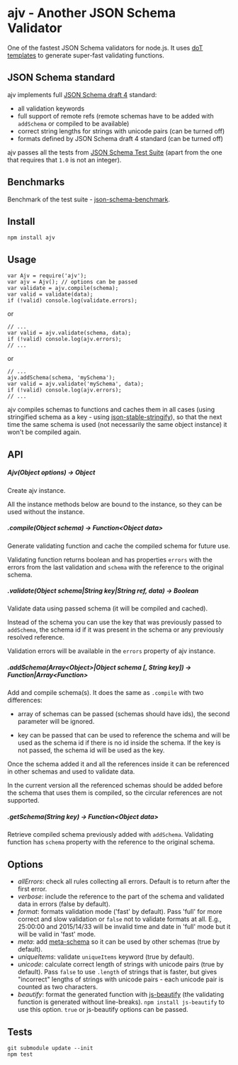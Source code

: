# ajv - Another JSON Schema Validator

One of the fastest JSON Schema validators for node.js. It uses [doT templates](https://github.com/olado/doT) to generate super-fast validating functions.


## JSON Schema standard

ajv implements full [JSON Schema draft 4](http://json-schema.org/) standard:

- all validation keywords
- full support of remote refs (remote schemas have to be added with `addSchema` or compiled to be available)
- correct string lengths for strings with unicode pairs (can be turned off)
- formats defined by JSON Schema draft 4 standard (can be turned off)

ajv passes all the tests from [JSON Schema Test Suite](https://github.com/json-schema/JSON-Schema-Test-Suite) (apart from the one that requires that `1.0` is not an integer).


## Benchmarks

Benchmark of the test suite - [json-schema-benchmark](https://github.com/ebdrup/json-schema-benchmark).


## Install

```
npm install ajv
```


## Usage

```
var Ajv = require('ajv');
var ajv = Ajv(); // options can be passed
var validate = ajv.compile(schema);
var valid = validate(data);
if (!valid) console.log(validate.errors);
```

or

```
// ...
var valid = ajv.validate(schema, data);
if (!valid) console.log(ajv.errors);
// ...
```

or

```
// ...
ajv.addSchema(schema, 'mySchema');
var valid = ajv.validate('mySchema', data);
if (!valid) console.log(ajv.errors);
// ...
```

ajv compiles schemas to functions and caches them in all cases (using stringified schema as a key - using [json-stable-stringify](https://github.com/substack/json-stable-stringify)), so that the next time the same schema is used (not necessarily the same object instance) it won't be compiled again.


## API

##### Ajv(Object options) -&gt; Object

Create ajv instance.

All the instance methods below are bound to the instance, so they can be used without the instance.


##### .compile(Object schema) -&gt; Function&lt;Object data&gt;

Generate validating function and cache the compiled schema for future use.

Validating function returns boolean and has properties `errors` with the errors from the last validation and `schema` with the reference to the original schema. 


##### .validate(Object schema|String key|String ref, data) -&gt; Boolean

Validate data using passed schema (it will be compiled and cached).

Instead of the schema you can use the key that was previously passed to `addSchema`, the schema id if it was present in the schema or any previously resolved reference.

Validation errors will be available in the `errors` property of ajv instance.


##### .addSchema(Array&lt;Object&gt;|Object schema [, String key]) -&gt; Function|Array&lt;Function&gt;

Add and compile schema(s). It does the same as `.compile` with two differences:

- array of schemas can be passed (schemas should have ids), the second parameter will be ignored.

- key can be passed that can be used to reference the schema and will be used as the schema id if there is no id inside the schema. If the key is not passed, the schema id will be used as the key.


Once the schema added it and all the references inside it can be referenced in other schemas and used to validate data.

In the current version all the referenced schemas should be added before the schema that uses them is compiled, so the circular references are not supported.


##### .getSchema(String key) -&gt; Function&lt;Object data&gt;

Retrieve compiled schema previously added with `addSchema`. Validating function has `schema` property with the reference to the original schema.


## Options

- _allErrors_: check all rules collecting all errors. Default is to return after the first error.
- _verbose_: include the reference to the part of the schema and validated data in errors (false by default).
- _format_: formats validation mode ('fast' by default). Pass 'full' for more correct and slow validation or `false` not to validate formats at all. E.g., 25:00:00 and 2015/14/33 will be invalid time and date in 'full' mode but it will be valid in 'fast' mode.
- _meta_: add [meta-schema](http://json-schema.org/documentation.html) so it can be used by other schemas (true by default).
- _uniqueItems_: validate `uniqueItems` keyword (true by default).
- _unicode_: calculate correct length of strings with unicode pairs (true by default). Pass `false` to use `.length` of strings that is faster, but gives "incorrect" lengths of strings with unicode pairs - each unicode pair is counted as two characters.
- _beautify_: format the generated function with [js-beautify](https://github.com/beautify-web/js-beautify) (the validating function is generated without line-breaks). `npm install js-beautify` to use this option. `true` or js-beautify options can be passed.


## Tests

```
git submodule update --init
npm test
```
